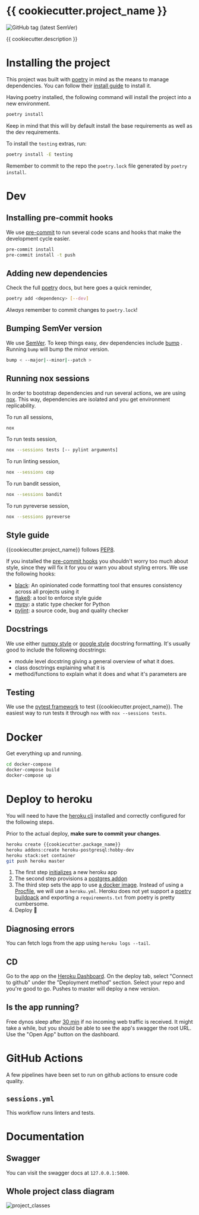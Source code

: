 # {{ cookiecutter.project_name }}
![GitHub tag (latest SemVer)](https://img.shields.io/github/v/tag/{{cookiecutter.github_user}}/{{cookiecutter.github_repo}}?style=flat-square)

{{ cookiecutter.description }}

# Installing the project
This project was built with [poetry](https://python-poetry.org) in mind as the means to manage dependencies. You can follow their [install guide](https://python-poetry.org/docs/#installation) to install it.

Having poetry installed, the following command will install the project into a new environment.

```bash
poetry install
```

Keep in mind that this will by default install the base requirements as well as the dev requirements.

To install the `testing` extras, run:

```bash
poetry install -E testing
```

Remember to commit to the repo the `poetry.lock` file generated by `poetry install`.

# Dev

## Installing pre-commit hooks
We use [pre-commit](https://pre-commit.com) to run several code scans and hooks that make the development cycle easier.
```bash
pre-commit install
pre-commit install -t push
```

## Adding new dependencies
Check the full [poetry](https://python-poetry.org) docs, but here goes a quick reminder,

```bash
poetry add <dependency> [--dev]
```

*Always* remember to commit changes to `poetry.lock`!

## Bumping SemVer version
We use [SemVer](https://semver.org). To keep things easy, dev dependencies include [bump](https://pypi.org/project/bump/) . Running `bump` will bump the minor version.

```bash
bump < --major|--minor|--patch >
```

## Running nox sessions
In order to bootstrap dependencies and run several actions, we are using [nox](https://nox.thea.codes/en/stable/). This way, dependencies are isolated and you get environment replicability.

To run all sessions,  
```bash
nox
```

To run tests session,  
```bash
nox --sessions tests [-- pylint arguments]
```

To run linting session,
```bash
nox --sessions cop
```

To run bandit session,  
```bash
nox --sessions bandit
```

To run pyreverse session,
```bash
nox --sessions pyreverse
```

## Style guide
{{cookiecutter.project_name}} follows [PEP8](https://www.python.org/dev/peps/pep-0008/).

If you installed the [pre-commit hooks](#installing-pre-commit-hooks) you shouldn't worry too much about style, since they will fix it for you or warn you about styling errors. We use the following hooks:

- [black](https://github.com/psf/black): An opinionated code formatting tool that ensures consistency across all projects using it
- [flake8](https://github.com/PyCQA/flake8): a tool to enforce style guide
- [mypy](https://github.com/python/mypy): a static type checker for Python
- [pylint](https://github.com/PyCQA/pylint): a source code, bug and quality checker

## Docstrings
We use either [numpy style](https://numpydoc.readthedocs.io/en/latest/format.html) or [google style](https://github.com/google/styleguide/blob/gh-pages/pyguide.md#38-comments-and-docstrings) docstring formatting. It's usually good to include the following docstrings:
- module level docstring giving a general overview of what it does.
- class dosctrings explaining what it is
- method/functions to explain what it does and what it's parameters are

## Testing
We use the [pytest framework](https://docs.pytest.org/en/latest/) to test {{cookiecutter.project_name}}. The easiest way to run tests it through `nox` with `nox --sessions tests`.

# Docker

Get everything up and running.

```bash
cd docker-compose
docker-compose build
docker-compose up
```

# Deploy to heroku
You will need to have the [heroku cli](https://devcenter.heroku.com/articles/heroku-cli) installed and correctly configured for the following steps.

Prior to the actual deploy, **make sure to commit your changes**.

```bash
heroku create {{cookiecutter.package_name}}
heroku addons:create heroku-postgresql:hobby-dev
heroku stack:set container
git push heroku master
```

1. The first step [initializes](https://devcenter.heroku.com/articles/creating-apps) a new heroku app
2. The second step provisions a [postgres addon](https://www.heroku.com/postgres)
3. The third step sets the app to use [a docker image](https://devcenter.heroku.com/articles/build-docker-images-heroku-yml). Instead of using a [Procfile](https://devcenter.heroku.com/articles/procfile), we will use a `heroku.yml`. Heroku does not yet support a [poetry buildpack](https://github.com/python-poetry/poetry/issues/403) and exporting a `requirements.txt` from poetry is pretty cumbersome.
4. Deploy 🚀

## Diagnosing errors
You can fetch logs from the app using `heroku logs --tail`.

## CD
Go to the app on the [Heroku Dashboard](https://dashboard.heroku.com). On the deploy tab, select "Connect to github" under the "Deployment method" section. Select your repo and you're good to go. Pushes to master will deploy a new version.

## Is the app running?
Free dynos sleep after [30 min](https://devcenter.heroku.com/articles/free-dyno-hours#dyno-sleeping) if no incoming web traffic is received. It might take a while, but you should be able to see the app's swagger the root URL. Use the "Open App" button on the dashboard.

# GitHub Actions
A few pipelines have been set to run on github actions to ensure code quality.

## `sessions.yml`
This workflow runs linters and tests.

# Documentation

## Swagger
You can visit the swagger docs at `127.0.0.1:5000`.

## Whole project class diagram
![project_classes](docs/images/project_classes.png)

